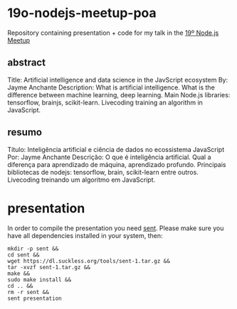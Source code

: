 # 19o-nodejs-meetup-poa

Repository containing presentation + code for my talk in the [19º Node.js Meetup](https://github.com/jayme-anchante/19o-nodejs-meetup-poa)

## abstract

Title: Artificial intelligence and data science in the JavScript ecosystem
By: Jayme Anchante
Description: What is artificial intelligence. What is the difference between machine learning, deep learning. Main Node.js libraries: tensorflow, brainjs, scikit-learn. Livecoding training an algorithm in JavaScript.

## resumo

Título: Inteligência artificial e ciência de dados no ecossistema JavaScript
Por: Jayme Anchante
Descrição: O que é inteligência artificial. Qual a diferença para aprendizado de máquina, aprendizado profundo. Principais bibliotecas de nodejs: tensorflow, brain, scikit-learn entre outros. Livecoding treinando um algoritmo em JavaScript.

# presentation

In order to compile the presentation you need [sent](https://tools.suckless.org/sent/). Please make sure you have all dependencies installed in your system, then:

```
mkdir -p sent &&
cd sent &&
wget https://dl.suckless.org/tools/sent-1.tar.gz &&
tar -xvzf sent-1.tar.gz &&
make &&
sudo make install &&
cd .. &&
rm -r sent &&
sent presentation
```
